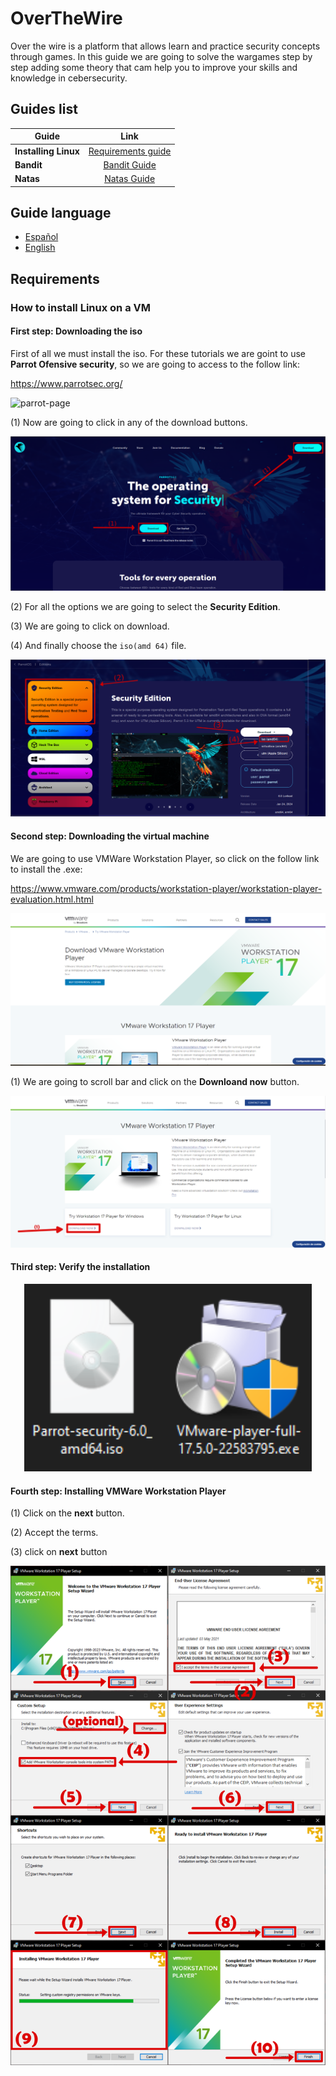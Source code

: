 # OverTheWire

Over the wire is a platform that allows learn and practice security concepts through games. In this guide we are going to solve the wargames step by step adding some 
theory that cam help you to improve your skills and knowledge in cebersecurity.

## Guides list

[requirements]: (##requirements)
[bandit]: /games/BANDIT.md
[natas]: /games/NATAS.md 

| Guide                | Link                                     |
| -------------------- |:----------------------------------------:|
| **Installing Linux** | [Requirements guide][requirements]       |
| **Bandit**           | [Bandit Guide][bandit]                   |
| **Natas**            | [Natas Guide][natas]                     |

## Guide language

* [Español](Guides/README_es.md)
* [English](README.md)

## Requirements

### How to install Linux on a VM

#### First step: Downloading the iso

First of all we must install the iso. For these tutorials we are goint to use **Parrot Ofensive security**, so we are going to access to the follow link:

https://www.parrotsec.org/

![parrot-page](Images/Linux-installation/parrot-page.png)

(1) Now are going to click in any of the download buttons.

![download-button](Images/Linux-installation/download-button.png)

(2) For all the options we are going to select the **Security Edition**.

(3) We are going to click on download.

(4) And finally choose the `iso(amd 64)` file.

![download-button](Images/Linux-installation/iso-option.png)

#### Second step: Downloading the virtual machine

We are going to use VMWare Workstation Player, so click on the follow link to install the .exe:

https://www.vmware.com/products/workstation-player/workstation-player-evaluation.html.html

![vmware-page](Images/Linux-installation/vmware-page.png)

(1) We are going to scroll bar and click on the **Downloand now** button.

![vmware-button](Images/Linux-installation/vmware-button.png)

#### Third step: Verify the installation

<p align="center">
  <img width="460" height="300" src="Images/Linux-installation/files-verify.png">
</p>

#### Fourth step: Installing VMWare Workstation Player

(1) Click on the **next** button.

(2) Accept the terms.

(3) click on **next** button

![Guia](Images/Linux-installation/Guia.png)









